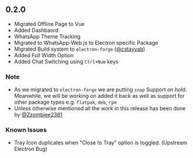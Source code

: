 ## 0.2.0
 - Migrated Offline Page to Vue
 - Added Dashbaord
 - WhatsApp Theme Tracking
 - Migrated to WhatsApp-Web.js to Electron specific Package
 - Migrated Build system to `electron-forge` ([@cstayyab](https://cstayyab.com))
 - Added Full Width Option
 - Added Chat Switching using `Ctrl+Num` keys
 
### Note
- As we migrated to `electron-forge` we are putting `snap` Support _on hold_. Meanwhile, we will be working on added it back as well as support for other package types e.g. `flatpak`, `deb`, `rpm`
- Unless otherwise mentioned all the work in this release has been done by [@Zzombiee2361](https://github.com/Zzombiee2361)

### Known Issues
- Tray Icon duplicates when "Close to Tray" option is toggled. (Upstream Electron Bug)


